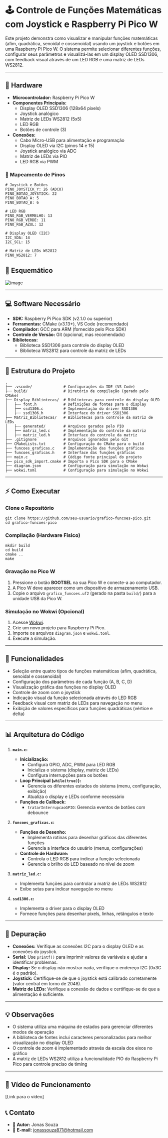 
# 🕹️ Controle de Funções Matemáticas com Joystick e Raspberry Pi Pico W

Este projeto demonstra como visualizar e manipular funções matemáticas (afim, quadrática, senoidal e cossenoidal) usando um joystick e botões em uma Raspberry Pi Pico W. O sistema permite selecionar diferentes funções, configurar seus parâmetros e visualizá-las em um display OLED SSD1306, com feedback visual através de um LED RGB e uma matriz de LEDs WS2812.

---

## 🔧 **Hardware**

*   **Microcontrolador:** Raspberry Pi Pico W
*   **Componentes Principais:**
    *   Display OLED SSD1306 (128x64 pixels)
    *   Joystick analógico
    *   Matriz de LEDs WS2812 (5x5)
    *   LED RGB
    *   Botões de controle (3)
*   **Conexões:**
    *   Cabo Micro-USB para alimentação e programação
    *   Display OLED via I2C (pinos 14 e 15)
    *   Joystick analógico via ADC
    *   Matriz de LEDs via PIO
    *   LED RGB via PWM

### 📍 **Mapeamento de Pinos**

```
# Joystick e Botões
PINO_JOYSTICK_Y: 26 (ADC0)
PINO_BOTAO_JOYSTICK: 22
PINO_BOTAO_A: 5
PINO_BOTAO_B: 6

# LED RGB
PINO_RGB_VERMELHO: 13
PINO_RGB_VERDE: 11
PINO_RGB_AZUL: 12

# Display OLED (I2C)
I2C_SDA: 14
I2C_SCL: 15

# Matriz de LEDs WS2812
PINO_WS2812: 7
```

## 🔌 **Esquemático**

![image](https://github.com/user-attachments/assets/3dd291dc-45b7-48c6-b88d-c47e6fb5d3a7)


---

## 💻 **Software Necessário**

*   **SDK:** Raspberry Pi Pico SDK (v2.1.0 ou superior)
*   **Ferramentas:** CMake (v3.13+), VS Code (recomendado)
*   **Compilador:** GCC para ARM (fornecido pelo Pico SDK)
*   **Controle de Versão:** Git (opcional, mas recomendado)
*   **Bibliotecas:** 
    * Biblioteca SSD1306 para controle do display OLED
    * Biblioteca WS2812 para controle da matriz de LEDs

---

## 📁 **Estrutura do Projeto**

```
.
├── .vscode/              # Configurações da IDE (VS Code)
├── build/                # Diretório de compilação (gerado pelo CMake)
├── Display_Bibliotecas/  # Bibliotecas para controle do display OLED
│   ├── font.h            # Definições de fontes para o display
│   ├── ssd1306.c         # Implementação do driver SSD1306
│   ├── ssd1306.h         # Interface do driver SSD1306
├── Matriz_Bibliotecas/   # Bibliotecas para controle da matriz de LEDs
│   ├── generated/        # Arquivos gerados pelo PIO
│   ├── matriz_led.c      # Implementação do controle da matriz
│   ├── matriz_led.h      # Interface do controle da matriz
├── .gitignore            # Arquivos ignorados pelo Git
├── CMakeLists.txt        # Configuração do CMake para o build
├── funcoes_graficas.c    # Implementação das funções gráficas
├── funcoes_graficas.h    # Interface das funções gráficas
├── main.c                # Código fonte principal do projeto
├── pico_sdk_import.cmake # Importa o Pico SDK para o CMake
├── diagram.json          # Configuração para simulação no Wokwi
├── wokwi.toml            # Configuração para simulação no Wokwi
```

---

## ⚡ **Como Executar**

### **Clone o Repositório**

```
git clone https://github.com/seu-usuario/grafico-funcoes-pico.git
cd grafico-funcoes-pico
```

### **Compilação (Hardware Físico)**

```
mkdir build
cd build
cmake ..
make
```

### **Gravação no Pico W**

1.  Pressione o botão **BOOTSEL** na sua Pico W e conecte-a ao computador.
2.  A Pico W deve aparecer como um dispositivo de armazenamento USB.
3.  Copie o arquivo `grafico_funcoes.uf2` (gerado na pasta `build/`) para a unidade USB da Pico W.

### **Simulação no Wokwi (Opcional)**

1.  Acesse [Wokwi](https://wokwi.com/).
2.  Crie um novo projeto para Raspberry Pi Pico.
3.  Importe os arquivos `diagram.json` e `wokwi.toml`.
4.  Execute a simulação.

---

## 🚀 **Funcionalidades**

*   Seleção entre quatro tipos de funções matemáticas (afim, quadrática, senoidal e cossenoidal)
*   Configuração dos parâmetros de cada função (A, B, C, D)
*   Visualização gráfica das funções no display OLED
*   Controle de zoom com o joystick
*   Indicação visual da função selecionada através do LED RGB
*   Feedback visual com matriz de LEDs para navegação no menu
*   Exibição de valores específicos para funções quadráticas (vértice e delta)

---

## 📊 **Arquitetura do Código**

1.  **`main.c`:**
    *   **Inicialização:**
        *   Configura GPIO, ADC, PWM para LED RGB
        *   Inicializa o sistema (display, matriz de LEDs)
        *   Configura interrupções para os botões
    *   **Loop Principal (`while(true)`):**
        *   Gerencia os diferentes estados do sistema (menu, configuração, exibição)
        *   Atualiza o display e LEDs conforme necessário
    *   **Funções de Callback:**
        *   `tratarInterrupcaoGPIO`: Gerencia eventos de botões com debounce

2.  **`funcoes_graficas.c`:**
    *   **Funções de Desenho:**
        *   Implementa rotinas para desenhar gráficos das diferentes funções
        *   Gerencia a interface do usuário (menus, configurações)
    *   **Controle de Hardware:**
        *   Controla o LED RGB para indicar a função selecionada
        *   Gerencia o brilho do LED baseado no nível de zoom

3.  **`matriz_led.c`:**
    *   Implementa funções para controlar a matriz de LEDs WS2812
    *   Exibe setas para indicar navegação no menu

4.  **`ssd1306.c`:**
    *   Implementa o driver para o display OLED
    *   Fornece funções para desenhar pixels, linhas, retângulos e texto

---

## 🐛 **Depuração**

*   **Conexões:** Verifique as conexões I2C para o display OLED e as conexões do joystick.
*   **Serial:** Use `printf()` para imprimir valores de variáveis e ajudar a identificar problemas.
*   **Display:** Se o display não mostrar nada, verifique o endereço I2C (0x3C é o padrão).
*   **Joystick:** Certifique-se de que o joystick está calibrado corretamente (valor central em torno de 2048).
*   **Matriz de LEDs:** Verifique a conexão de dados e certifique-se de que a alimentação é suficiente.

---

## 💡 Observações

*   O sistema utiliza uma máquina de estados para gerenciar diferentes modos de operação
*   A biblioteca de fontes inclui caracteres personalizados para melhor visualização no display OLED
*   O controle de zoom é implementado através da escala dos eixos no gráfico
*   A matriz de LEDs WS2812 utiliza a funcionalidade PIO do Raspberry Pi Pico para controle preciso de timing

---

## 🔗 **Vídeo de Funcionamento**

[Link para o vídeo]

## 📞 **Contato**

*   👤 **Autor:** Jonas Souza
*   📧 **E-mail:** jonassouza871@hotmail.com

